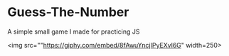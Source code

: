 # Guess-The-Number
A simple small game I made for practicing JS


<img src=""https://giphy.com/embed/8fAwuYncjIPyEXvl6G" width=250><br>
